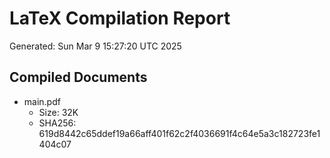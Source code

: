 # LaTeX Compilation Report
Generated: Sun Mar  9 15:27:20 UTC 2025
## Compiled Documents
- main.pdf
  - Size: 32K
  - SHA256: 619d8442c65ddef19a66aff401f62c2f4036691f4c64e5a3c182723fe1404c07
